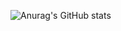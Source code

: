 ![Anurag's GitHub stats](https://github-readme-stats.vercel.app/api?username=songjianet&show_icons=true&theme=radical)
